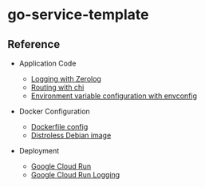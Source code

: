 # go-service-template

## Reference

- Application Code

  - [Logging with Zerolog](https://betterstack.com/community/guides/logging/zerolog/)
  - [Routing with chi](https://github.com/go-chi/chi/tree/master/_examples)
  - [Environment variable configuration with envconfig](https://github.com/kelseyhightower/envconfig)

- Docker Configuration

  - [Dockerfile config](https://docs.docker.com/language/golang/build-images/)
  - [Distroless Debian image](https://github.com/GoogleContainerTools/distroless)

- Deployment

  - [Google Cloud Run](https://cloud.google.com/run/docs/deploying#command-line)
  - [Google Cloud Run Logging](https://cloud.google.com/run/docs/logging)
